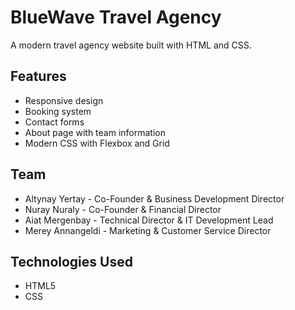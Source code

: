 # BlueWave Travel Agency

A modern travel agency website built with HTML and CSS.

## Features

- Responsive design
- Booking system
- Contact forms
- About page with team information
- Modern CSS with Flexbox and Grid

## Team

- Altynay Yertay - Co-Founder & Business Development Director
- Nuray Nuraly - Co-Founder & Financial Director
- Aiat Mergenbay - Technical Director & IT Development Lead
- Merey Annangeldi - Marketing & Customer Service Director

## Technologies Used

- HTML5
- CSS
